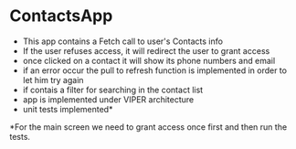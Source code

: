 # ContactsApp

- This app contains a Fetch call to user's Contacts info
- If the user refuses access, it will redirect the user to grant access
- once clicked on a contact it will show its phone numbers and email
- if an error occur the pull to refresh function is implemented in order to let him try again
- if contais a filter for searching in the contact list
- app is implemented under VIPER architecture
- unit tests implemented*

*For the main screen we need to grant access once first and then run the tests. 
